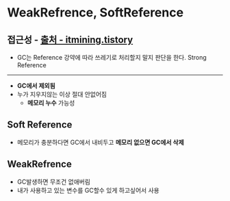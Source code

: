 WeakRefrence, SoftReference
===
접근성 - [출처 - itmining.tistory](https://itmining.tistory.com/10)
---
* GC는 Reference 강약에 따라 쓰레기로 처리할지 말지 판단을 한다.
Strong Reference
---
* **GC에서 제외됨**
* 누가 지우지않는 이상 절대 안없어짐
  * **메모리 누수** 가능성

Soft Reference
---
* 메모리가 충분하다면 GC에서 내비두고 **메모리 없으면 GC에서 삭제**

WeakRefrence
---
* GC발생하면 무조건 없애버림
* 내가 사용하고 있는 변수를 GC할수 있게 하고싶어서 사용
